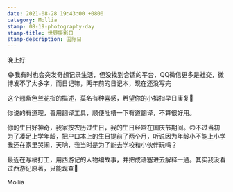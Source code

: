 ```yaml
---
date: 2021-08-28 19:43:00 +0800 
category: Mollia
stamp: 08-19-photography-day
stamp-title: 世界摄影日
stamp-description: 国际日
---
```


<p>
晚上好

😂我有时也会突发奇想记录生活，但没找到合适的平台，QQ微信更多是社交，微博发不了太多字，而日记嘛，两年前的日记本，现在还没写完

这个翘紫色兰花指的描述，莫名有种喜感，希望你的小拇指早日康复🤣

你说的有道理，善用翻译工具，顺便吐槽一下有道翻译，不算很好用。

你的生日好神奇，我家按农历过生日，我的生日经常在国庆节期间。🙃不过当初为了凑足上学年龄，把户口本上的生日提前了两个月，听说因为年龄小不能上小学我还在家里哭闹，天呐，我当时是为了能去学校和小伙伴玩吗？

最近在写稿打工，用西游记的人物编故事，并把成语塞进去解释一通。其实我没看过西游记原著，只能现查🤣

Mollia
</p>